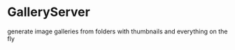 GalleryServer
=============

generate image galleries from folders with thumbnails and everything on the fly
